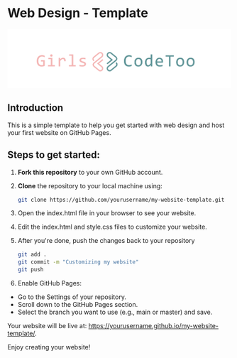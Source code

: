 # Web Design - Template

![GirlsCodeToo](assets/GCT_Logo.png)

## Introduction

This is a simple template to help you get started with web design and host your first website on GitHub Pages.

## Steps to get started:

1. **Fork this repository** to your own GitHub account.
2. **Clone** the repository to your local machine using:
   ```bash
   git clone https://github.com/yourusername/my-website-template.git
   ````

3. Open the index.html file in your browser to see your website.
4. Edit the index.html and style.css files to customize your website.
5. After you're done, push the changes back to your repository

    ```bash
    git add .
    git commit -m "Customizing my website"
    git push
    ```

6. Enable GitHub Pages:
- Go to the Settings of your repository.
- Scroll down to the GitHub Pages section.
- Select the branch you want to use (e.g., main or master) and save.

Your website will be live at: https://yourusername.github.io/my-website-template/.

Enjoy creating your website!